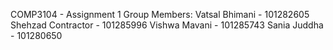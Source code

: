 COMP3104 - Assignment 1 
Group Members:
    Vatsal Bhimani - 101282605  
    Shehzad Contractor - 101285996
    Vishwa Mavani - 101285743
    Sania Juddha - 101280650
